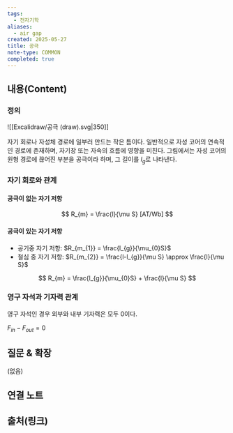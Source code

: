 ```yaml
---
tags:
  - 전자기학
aliases:
  - air gap
created: 2025-05-27
title: 공극
note-type: COMMON
completed: true
---
```


## 내용(Content)
### 정의
![[Excalidraw/공극 (draw).svg|350]]

자기 회로나 자성체 경로에 일부러 만드는 작은 틈이다. 일반적으로 자성 코어의 연속적인 경로에 존재하며, 자기장 또는 자속의 흐름에 영향을 미친다. 그림에서는 자성 코어의 원형 경로에 끊어진 부분을 공극이라 하며, 그 길이를 $l_g$로 나타낸다.

### 자기 회로와 관계

#### 공극이 없는 자기 저항
$$
R_{m} = \frac{l}{\mu S} [AT/Wb]
$$

#### 공극이 있는 자기 저항

- 공기중 자기 저항: $R_{m_{1}} = \frac{l_{g}}{\mu_{0}S}$
- 철심 중 자기 저항: $R_{m_{2}} = \frac{l-l_{g}}{\mu S} \approx \frac{l}{\mu S}$

$$
R_{m} = \frac{l_{g}}{\mu_{0}S} + \frac{l}{\mu S}
$$
### 영구 자석과 기자력 관계

영구 자석인 경우 외부와 내부 기자력은 모두 0이다.

$F_{in} - F_{out} = 0$

## 질문 & 확장

(없음)

## 연결 노트

## 출처(링크)

